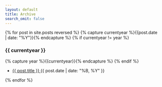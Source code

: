 ```yaml
---
layout: default
title: Archive
search_omit: false
---
```


<div class="container">
  <div class="row">
    <div class="col-md-12">
      {% for post in site.posts reversed %}
      {% capture currentyear %}{{post.date | date: "%Y"}}{% endcapture %}
      {% if currentyear != year %}
      <h3>{{ currentyear }}</h3>
      {% capture year %}{{currentyear}}{% endcapture %}
      {% endif %}
      <ul class="posts-in-year">
        <li>
          <p>
            <a href="{{ post.url | prepend: site.baseurl }}">
              {{ post.title }}
            </a>
            <span class="badge float-right">
              {{ post.date | date: "%B, %Y" }}
            </span>
          </p>
        </li>
      </ul>
      {% endfor %}
    </div>
  </div>
</div>
